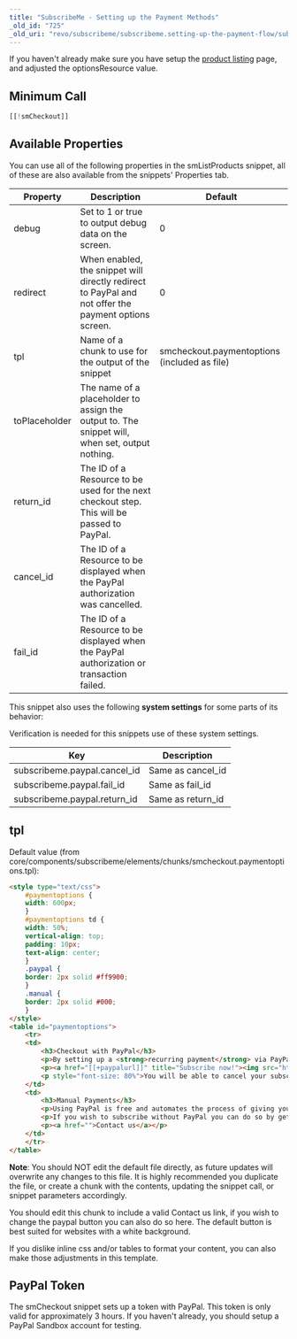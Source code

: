 ```yaml
---
title: "SubscribeMe - Setting up the Payment Methods"
_old_id: "725"
_old_uri: "revo/subscribeme/subscribeme.setting-up-the-payment-flow/subscribeme-setting-up-the-payment-methods"
---
```


If you haven't already make sure you have setup the [product listing](/extras/subscribeme/subscribeme.setting-up-the-payment-flow/subscribeme-listing-the-products "SubscribeMe - Listing the Products") page, and adjusted the optionsResource value.

## Minimum Call

``` php
[[!smCheckout]]
```

## Available Properties

You can use all of the following properties in the smListProducts snippet, all of these are also available from the snippets' Properties tab.

| Property      | Description                                                                                          | Default                                      |
| ------------- | ---------------------------------------------------------------------------------------------------- | -------------------------------------------- |
| debug         | Set to 1 or true to output debug data on the screen.                                                 | 0                                            |
| redirect      | When enabled, the snippet will directly redirect to PayPal and not offer the payment options screen. | 0                                            |
| tpl           | Name of a chunk to use for the output of the snippet                                                 | smcheckout.paymentoptions (included as file) |
| toPlaceholder | The name of a placeholder to assign the output to. The snippet will, when set, output nothing.       |                                              |
| return\_id    | The ID of a Resource to be used for the next checkout step. This will be passed to PayPal.           |                                              |
| cancel\_id    | The ID of a Resource to be displayed when the PayPal authorization was cancelled.                    |                                              |
| fail\_id      | The ID of a Resource to be displayed when the PayPal authorization or transaction failed.            |                                              |

This snippet also uses the following **system settings** for some parts of its behavior:

Verification is needed for this snippets use of these system settings.

| Key                           | Description        |
| ----------------------------- | ------------------ |
| subscribeme.paypal.cancel\_id | Same as cancel\_id |
| subscribeme.paypal.fail\_id   | Same as fail\_id   |
| subscribeme.paypal.return\_id | Same as return\_id |

## tpl

Default value (from core/components/subscribeme/elements/chunks/smcheckout.paymentoptions.tpl):

``` html
<style type="text/css">
    #paymentoptions {
    width: 600px;
    }
    #paymentoptions td {
    width: 50%;
    vertical-align: top;
    padding: 10px;
    text-align: center;
    }
    .paypal {
    border: 2px solid #ff9900;
    }
    .manual {
    border: 2px solid #000;
    }
</style>
<table id="paymentoptions">
    <tr>
    <td>
        <h3>Checkout with PayPal</h3>
        <p>By setting up a <strong>recurring payment</strong> via PayPal you will automatically be billed every [[+period]], maintaining your subscription state.</p>
        <p><a href="[[+paypalurl]]" title="Subscribe now!"><img src="http://www.paypal.com/en_US/i/btn/btn_subscribe_LG.gif" alt="Subscribe using PayPal" /></a></p>
        <p style="font-size: 80%">You will be able to cancel your subscription at any time via your PayPal profile. Your subscription will then be cancelled at the end of the running billing cycle.</p>
    </td>
    <td>
        <h3>Manual Payments</h3>
        <p>Using PayPal is free and automates the process of giving you access to the content you are subscribing to.</p>
        <p>If you wish to subscribe without PayPal you can do so by getting in touch - our staff will gladly help you get started.</p>
        <p><a href="">Contact us</a></p>
    </td>
    </tr>
</table>
```

**Note**: You should NOT edit the default file directly, as future updates will overwrite any changes to this file. It is highly recommended you duplicate the file, or create a chunk with the contents, updating the snippet call, or snippet parameters accordingly.

You should edit this chunk to include a valid Contact us link, if you wish to change the paypal button you can also do so here. The default button is best suited for websites with a white background.

If you dislike inline css and/or tables to format your content, you can also make those adjustments in this template.

## PayPal Token

The smCheckout snippet sets up a token with PayPal. This token is only valid for approximately 3 hours. If you haven't already, you should setup a PayPal Sandbox account for testing.